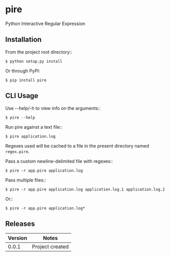 pire
====

Python Interactive Regular Expression

Installation
------------

From the project root directory::

    $ python setup.py install

Or through PyPI:

    $ pip install pire

CLI Usage
---------

Use --help/-h to view info on the arguments::

    $ pire --help

Run pire against a text file::

    $ pire application.log

Regexes used will be cached to a file in the present directory named `regex.pire`.

Pass a custom newline-delimited file with regexes::

    $ pire -r app.pire application.log

Pass multiple files::

    $ pire -r app.pire application.log application.log.1 application.log.2

Or::

    $ pire -r app.pire application.log*

Releases
--------

| Version | Notes           |
| ------- | --------------- |
|  0.0.1  | Project created |
